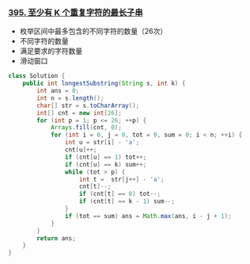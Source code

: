 ### [395. 至少有 K 个重复字符的最长子串](https://leetcode-cn.com/problems/longest-substring-with-at-least-k-repeating-characters/)

* 枚举区间中最多包含的不同字符的数量（26次）
* 不同字符的数量
* 满足要求的字符数量
* 滑动窗口

```java
class Solution {
    public int longestSubstring(String s, int k) {
        int ans = 0;
        int n = s.length();
        char[] str = s.toCharArray();
        int[] cnt = new int[26];
        for (int p = 1; p <= 26; ++p) {
            Arrays.fill(cnt, 0);
            for (int i = 0, j = 0, tot = 0, sum = 0; i < n; ++i) {
                int u = str[i] - 'a';
                cnt[u]++;
                if (cnt[u] == 1) tot++;
                if (cnt[u] == k) sum++;
                while (tot > p) {
                    int t =  str[j++] - 'a';
                    cnt[t]--;
                    if (cnt[t] == 0) tot--;
                    if (cnt[t] == k - 1) sum--;
                }
                if (tot == sum) ans = Math.max(ans, i - j + 1);
            }
        }
        return ans;
    }
}
```



